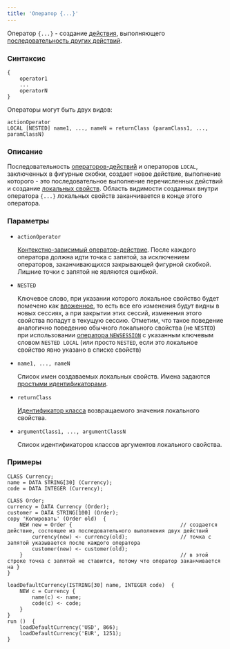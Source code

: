 ```yaml
---
title: 'Оператор {...}'
---
```


Оператор `{...}` - создание [действия](Actions.md), выполняющего [последовательность других действий](Sequence.md). 

### Синтаксис

    {
        operator1
        ...
        operatorN
    }

Операторы могут быть двух видов:

    actionOperator
    LOCAL [NESTED] name1, ..., nameN = returnClass (paramClass1, ..., paramClassN)

### Описание

Последовательность [операторов-действий](Action_operators.md) и операторов `LOCAL`, заключенных в фигурные скобки, создает новое действие, выполнение которого - это последовательное выполнение перечисленных действий и создание [локальных свойств](Data_properties_DATA.md). Область видимости созданных внутри оператора `{...}` локальных свойств заканчивается в конце этого оператора.

### Параметры

- `actionOperator`

    [Контекстно-зависимый оператор-действие](Action_operators.md#contextdependent). После каждого оператора должна идти точка с запятой, за исключением операторов, заканчивающихся закрывающей фигурной скобкой. Лишние точки с запятой не являются ошибкой.

- `NESTED`

    Ключевое слово, при указании которого локальное свойство будет помечено как [вложенное](Session_management.md#nested), то есть все его изменения будут видны в новых сессиях, а при закрытии этих сессий, изменения этого свойства попадут в текущую сессию. Отметим, что такое поведение аналогично поведению обычного локального свойства (не `NESTED`) при использовании [оператора `NEWSESSION`](NEWSESSION_operator.md) с указанным ключевым словом `NESTED LOCAL` (или просто `NESTED`, если это локальное свойство явно указано в списке свойств)

- `name1, ..., nameN`

    Список имен создаваемых локальных свойств. Имена задаются [простыми идентификаторами](IDs.md#id).

- `returnClass`

    [Идентификатор класса](IDs.md) возвращаемого значения локального свойства. 

- `argumentClass1, ..., argumentClassN`

    Список идентификаторов классов аргументов локального свойства. 

### Примеры

```lsf
CLASS Currency;
name = DATA STRING[30] (Currency);
code = DATA INTEGER (Currency);

CLASS Order;
currency = DATA Currency (Order);
customer = DATA STRING[100] (Order);
copy 'Копировать' (Order old)  {
    NEW new = Order {                                   // создается действие, состоящее из последовательного выполнения двух действий
        currency(new) <- currency(old);                 // точка с запятой указывается после каждого оператора
        customer(new) <- customer(old);
    }                                                   // в этой строке точка с запятой не ставится, потому что оператор заканчивается на }
}

loadDefaultCurrency(ISTRING[30] name, INTEGER code)  {
    NEW c = Currency {
        name(c) <- name;
        code(c) <- code;
    }
}
run ()  {
    loadDefaultCurrency('USD', 866);
    loadDefaultCurrency('EUR', 1251);
}
```
